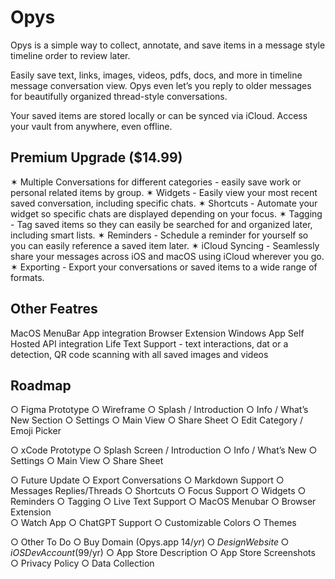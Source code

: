 # Opys
Opys is a simple way to collect, annotate, and save items in a message style timeline order to review later. 

Easily save text, links, images, videos, pdfs, docs, and more in timeline message conversation view. Opys even let’s you reply to older messages for beautifully organized thread-style conversations. 

Your saved items are stored locally or can be synced via iCloud. Access your vault from anywhere, even offline. 

## Premium Upgrade ($14.99)	
✶ Multiple Conversations for different categories - easily save work or personal related items by group. 
✶ Widgets - Easily view your most recent saved conversation, including specific chats. 
✶ Shortcuts - Automate your widget so specific chats are displayed depending on your focus. 
✶ Tagging - Tag saved items so they can easily be searched for and organized later, including smart lists. 
✶ Reminders - Schedule a reminder for yourself so you can easily reference a saved item later. 
✶ iCloud Syncing - Seamlessly share your messages across iOS and macOS using iCloud wherever you go. 
✶ Exporting - Export your conversations or saved items to a wide range of formats. 

## Other Featres
MacOS MenuBar App integration
Browser Extension
Windows App
Self Hosted API integration
Life Text Support - text interactions, dat or a detection, QR code scanning with all saved images and videos

## Roadmap
○ Figma Prototype
	○ Wireframe
	○ Splash / Introduction
	○ Info / What’s New Section
	○ Settings
	○ Main View
	○ Share Sheet
	○ Edit Category / Emoji Picker
	
○ xCode Prototype
	○ Splash Screen / Introduction
	○ Info / What’s New
	○ Settings
	○ Main View
	○ Share Sheet
	
○ Future Update
	○ Export Conversations
	○ Markdown Support
	○ Messages Replies/Threads
	○ Shortcuts
	○ Focus Support
	○ Widgets
	○ Reminders
	○ Tagging
	○ Live Text Support
	○ MacOS Menubar
	○ Browser Extension		
	○ Watch App
	○ ChatGPT Support
	○ Customizable Colors 
	○ Themes
	
○ Other To Do 
	○ Buy Domain (Opys.app $14/yr)
	○ Design Website
	○ iOS Dev Account ($99/yr)
	○ App Store Description
	○ App Store Screenshots
	○ Privacy Policy
	○ Data Collection
